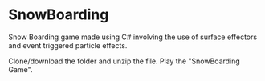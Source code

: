 # SnowBoarding
Snow Boarding game made using C# involving the use of surface effectors and event triggered particle effects. 

Clone/download the folder and unzip the file. Play the "SnowBoarding Game".
